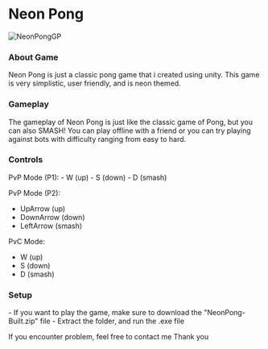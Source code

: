 <h1>Neon Pong</h1>

![NeonPongGP](https://github.com/MicksS1/Pong-GameProg/assets/158981991/2f047726-2a21-4a28-b1fb-c1cd2672442d)

<h3>About Game</h3>
Neon Pong is just a classic pong game that i created using unity. This game is very simplistic, user friendly, and is neon themed.

<h3>Gameplay</h3>
The gameplay of Neon Pong is just like the classic game of Pong, but you can also SMASH! You can play offline with a friend or you can try playing against bots with difficulty ranging from easy to hard.

<h3>Controls</h3>
PvP Mode (P1):       
- W (up)
- S (down)
- D (smash)

PvP Mode (P2):
- UpArrow (up)
- DownArrow (down)
- LeftArrow (smash)

PvC Mode:
- W (up)
- S (down)
- D (smash)

<h3>Setup</h3>
- If you want to play the game, make sure to download the "NeonPong-Built.zip" file
- Extract the folder, and run the .exe file

If you encounter problem, feel free to contact me
Thank you
